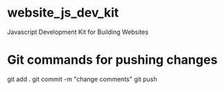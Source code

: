 # website_js_dev_kit
Javascript Development Kit for Building Websites

# Git commands for pushing changes
git add .
git commit -m "change comments"
git push
